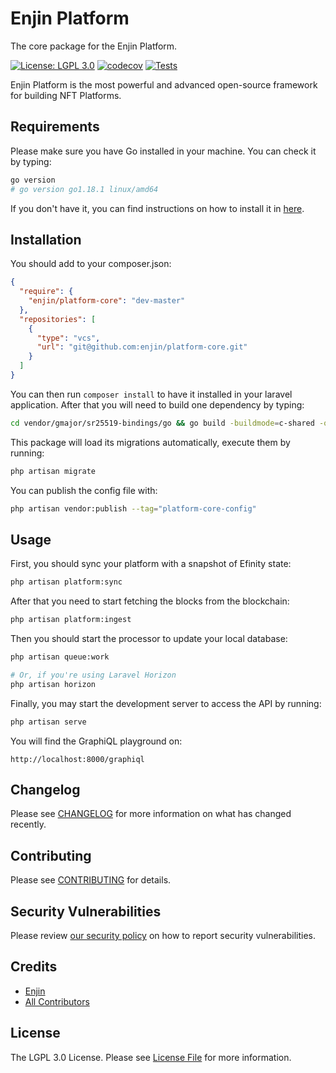 # Enjin Platform

The core package for the Enjin Platform.

[![License: LGPL 3.0](https://img.shields.io/badge/license-LGPL_3.0-purple)](https://opensource.org/license/lgpl-3-0/)
[![codecov](https://codecov.io/gh/enjin/platform-core/branch/master/graph/badge.svg)](https://codecov.io/gh/enjin/platform-core)
[![Tests](https://github.com/enjin/platform-core/workflows/Run%20Tests/badge.svg)](https://github.com/enjin/platform-core/actions?query=workflow%3ARun%20Tests)


Enjin Platform is the most powerful and advanced open-source framework for building NFT Platforms.

## Requirements

Please make sure you have Go installed in your machine. You can check it by typing:
```bash
go version
# go version go1.18.1 linux/amd64
```

If you don't have it, you can find instructions on how to install it in [here](https://go.dev/learn/).

## Installation

You should add to your composer.json:

```json
{
  "require": {
    "enjin/platform-core": "dev-master"
  },
  "repositories": [
    {
      "type": "vcs",
      "url": "git@github.com:enjin/platform-core.git"
    }
  ]
}
```

You can then run `composer install` to have it installed in your laravel application.
After that you will need to build one dependency by typing:

```bash
cd vendor/gmajor/sr25519-bindings/go && go build -buildmode=c-shared -o sr25519.so . && mv sr25519.so ../src/Crypto/sr25519.so
```

This package will load its migrations automatically, execute them by running:

```bash
php artisan migrate
```

You can publish the config file with:

```bash
php artisan vendor:publish --tag="platform-core-config"
```


## Usage

First, you should sync your platform with a snapshot of Efinity state:
```bash
php artisan platform:sync
```

After that you need to start fetching the blocks from the blockchain:
```bash
php artisan platform:ingest
```

Then you should start the processor to update your local database:
```bash
php artisan queue:work

# Or, if you're using Laravel Horizon
php artisan horizon
```

Finally, you may start the development server to access the API by running:
```bash
php artisan serve
```

You will find the GraphiQL playground on:
```
http://localhost:8000/graphiql
```

## Changelog

Please see [CHANGELOG](CHANGELOG.md) for more information on what has changed recently.

## Contributing

Please see [CONTRIBUTING](.github/CONTRIBUTING.md) for details.

## Security Vulnerabilities

Please review [our security policy](../../security/policy) on how to report security vulnerabilities.

## Credits

- [Enjin](https://github.com/enjin)
- [All Contributors](../../contributors)

## License

The LGPL 3.0 License. Please see [License File](LICENSE.md) for more information.
